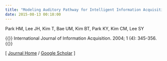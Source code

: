 ```yaml
---
title: "Modeling Auditory Pathway for Intelligent Information Acquisition"
date: 2015-08-13 00:18:00
---
```


Park HM, Lee JH, Kim T, Bae UM, Kim BT, Park KY, Kim CM, Lee SY

{{<format bright-green>}}
International Journal of Information Acquisition. 2004; 1 (4): 345-356.
{{</format>}}

[ [Journal Home](https://www.worldscientific.com/doi/abs/10.1142/S0219878904000367) / [Google Scholar](https://scholar.google.com/scholar?q=Modeling+Auditory+Pathway+for+Intelligent+Information+Acquisition&btnG=&hl=en&lr=lang_en&as_sdt=0%2C5) ] 

